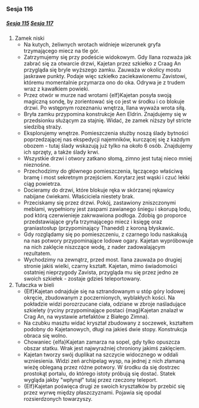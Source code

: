 ### Sesja 116
##### [Sesja 115](#sesja-115) [Sesja 117](#sesja-117)
1. Zamek niski
    - Na kutych, żeliwnych wrotach widnieje wizerunek gryfa trzymającego miecz na tle gór.
    - Zatrzymujemy się przy podeście widokowym. Gdy Ilana rozważa jak zabrać się za otwarcie drzwi, Kajetan przez szkiełko z Craag An przygląda się bryle wyższego zamku. Zauważa w okolicy mostu jaskrawe punkty. Podaje więc szkiełko zaciekawionemu Zavistowi, któremu momentalnie przymarza ono do oka. Odrywa je z trudem wraz z kawałkiem powieki.
    - Przez otwór w murze nad wrotami {elf}Kajetan posyła swoją magiczną sondę, by zorientować się co jest w środku i co blokuje drzwi. Po wstępnym rozeznaniu wnętrza, Ilana wyważa wrota siłą.
    - Bryła zamku przypomina konstrukcje Aen Eldrin. Znajdujemy się w przedsionku służącym za stajnię. Widać, że zamek niższy był stricte siedzibą straży.
    - Eksplorujemy wnętrze. Pomieszczenia służby noszą ślady bytności poprzedzającej nas ekspedycji najemników, kurczącej się z każdym obozem - tutaj ślady wskazują już tylko na około 6 osób. Znajdujemy ich sprzęty, a także ślady krwi.
    - Wszystkie drzwi i otwory zatkano słomą, zimno jest tutaj nieco mniej nieznośne.
    - Przechodzimy do głównego pomieszczenia, łączącego właściwą bramę i most sekretnym przejściem. Korytarz jest wąski i czuć lekki ciąg powietrza.
    - Docieramy do drzwi, które blokuje ręka w skórzanej rękawicy nabijane ćwiekami. Właściciela niestety brak.
    - Przeciskamy się przez drzwi. Pokój, zastawiony zniszczonymi meblami, wypełniony jest zaspami zawianego śniegu i skorupą lodu, pod którą czerwienieje zakrwawiona podłoga. Zdobią go proporce przedstawiające gryfa trzymającego miecz i księgę oraz graniastosłup (przypominający Thanedd) z koroną błyskawic.
    - Gdy rozglądamy się po pomieszczeniu, z czarnego lodu naskakują na nas potwory przypominające lodowe ogary. Kajetan wypróbowuje na nich zaklęcie niszczące wodę, z nader zadowalającym rezultatem.
    - Wychodzimy na zewnątrz, przed most. Ilana zauważa po drugiej stronie jakiś wielki, czarny kształt. Kajetan, mimo świadomości ostatniej nieprzygody Zavista, przygląda mu się przez jedno ze swoich szkiełek - zostaje gdzieś teleportowany.
2. Tułaczka w bieli
    - {Elf}Kajetan odnajduje się na sztrandowanym u stóp góry lodowej okręcie, zbudowanym z poczernionych, wyblakłych kości. Na pokładzie widzi porozrzucane ciała, odziane w zbroje naśladujące szkielety (ryciny przypominające postaci {mag}Kajetan znalazł w Crag An, na wystawie artefaktów z Białego Zimna).
    - Na czubku masztu widać kryształ zbudowany z soczewek, kształtem podobny do Kajetanowych, długi na jakieś dwie stopy. Konstrukcja obraca się wolno.
    - Chowaniec {elfa}Kajetan zamarza na sopel, gdy tylko opuszcza obszar statku. Wrak jest najwyraźniej chroniony jakimś zaklęciem.
    - Kajetan tworzy swój duplikat na szczycie widocznego w oddali wzniesienia. Widzi zeń archipelag wysp, na jednej z nich złamaną wieżę obleganą przez różne potwory. W środku da się dostrzec prostokąt portalu, do którego istoty próbują się dostać. Statek wygląda jakby "wpłynął" tutaj przez rzeczony teleport.
    - {Elf}Kajetan poświęca drugi ze swoich kryształków by przebić się przez wyrwę między płaszczyznami. Pojawia się opodal rozsierdzonych towarzyszy.